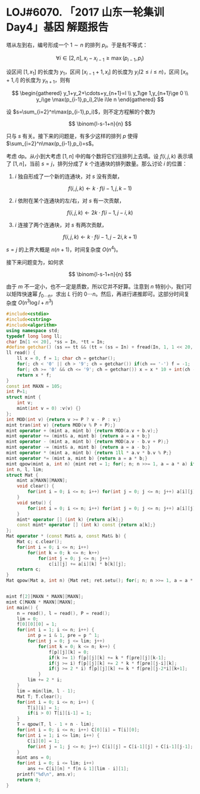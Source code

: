 # LOJ#6070. 「2017 山东一轮集训 Day4」基因 解题报告

塔从左到右，编号形成一个 $1\sim n$ 的排列 $p_i$。于是有不等式：

$$
\forall i\in[2,n],x_i-x_{i-1}\ge \max(p_{i-1},p_i)
$$

设区间 $[1,x_1]$ 的长度为 $y_1$，区间 $[x_{i-1}+1,x_i]$ 的长度为 $y_i(2\le i\le n)$，区间 $[x_n+1,l]$ 的长度为 $y_{n+1}$，则有

$$
\begin{gathered}
    y_1+y_2+\cdots+y_{n+1}=l
    \\
    y_1\ge 1,y_{n+1}\ge 0
    \\
    y_i\ge \max(p_{i-1},p_i),2\le i\le n
\end{gathered}
$$

设 $s=\sum_{i=2}^n\max(p_{i-1},p_i)$，则不定方程解的个数为

$$
\binom{l-s-1+n}{n}
$$

只与 $s$ 有关。接下来的问题是，有多少这样的排列 $p$ 使得 $\sum_{i=2}^n\max(p_{i-1},p_i)=s$。

考虑 dp。从小到大考虑 $[1,n]$ 中的每个数将它们往排列上去填。设 $f(i,j,k)$ 表示填了 $[1,n]$，当前 $s=j$，排列分成了 $k$ 个连通块的排列数量。那么讨论 $i$ 的位置：

1. $i$ 独自形成了一个新的连通块，对 $s$ 没有贡献，

$$
f(i,j,k)\gets k\cdot f(i-1,j,k-1)
$$

2. $i$ 依附在某个连通块的左/右，对 $s$ 有一次贡献，

$$
f(i,j,k)\gets 2k\cdot f(i-1,j-i,k)
$$

3. $i$ 连接了两个连通块，对 $s$ 有两次贡献，

$$
f(i,j,k)\gets k\cdot f(i-1,j-2i,k+1)
$$

$s=j$ 的上界大概是 $n(n+1)$，时间复杂度 $O(n^4)$。

接下来问题变为，如何求

$$
\binom{l-s-1+n}{n}
$$

由于 $m$ 不一定小，也不一定是质数，所以它并不好算。注意到 $n$ 特别小，我们可以矩阵快速幂 $f_{0\cdots n}$，求出 $L$ 行的 $0\cdots n$。然后，再进行递推即可。这部分时间复杂度 $O(n^3\log l + n^3)$

```cpp
#include<cstdio>
#include<cstring>
#include<algorithm>
using namespace std;
typedef long long ll;
char In[1 << 20], *ss = In, *tt = In;
#define getchar() (ss == tt && (tt = (ss = In) + fread(In, 1, 1 << 20, stdin), ss == tt) ? EOF : *ss++)
ll read() {
	ll x = 0, f = 1; char ch = getchar();
	for(; ch < '0' || ch > '9'; ch = getchar()) if(ch == '-') f = -1;
	for(; ch >= '0' && ch <= '9'; ch = getchar()) x = x * 10 + int(ch - '0');
	return x * f;
}
const int MAXN = 105;
int P=1;
struct mint {
	int v;
	mint(int v = 0) :v(v) {}
};
int MOD(int v) {return v >= P ? v - P : v;}
mint tran(int v) {return MOD(v % P + P);}
mint operator + (mint a, mint b) {return MOD(a.v + b.v);}
mint operator += (mint& a, mint b) {return a = a + b;}
mint operator - (mint a, mint b) {return MOD(a.v - b.v + P);}
mint operator -= (mint& a, mint b) {return a = a - b;}
mint operator * (mint a, mint b) {return 1ll * a.v * b.v % P;}
mint operator *= (mint a, mint b) {return a = a * b;}
mint qpow(mint a, int n) {mint ret = 1; for(; n; n >>= 1, a = a * a) if(n & 1) ret = ret * a; return ret;}
int n, l, lim;
struct Mat {
	mint a[MAXN][MAXN];
	void clear() {
		for(int i = 0; i <= n; i++) for(int j = 0; j <= n; j++) a[i][j] = 0;
	}
	void setu() {
		for(int i = 0; i <= n; i++) for(int j = 0; j <= n; j++) a[i][j] = (i == j);
	}
	mint* operator [] (int k) {return a[k];}
	const mint* operator [] (int k) const {return a[k];}
};
Mat operator * (const Mat& a, const Mat& b) {
	Mat c; c.clear();
	for(int i = 0; i <= n; i++)
		for(int k = 0; k <= n; k++)
			for(int j = 0; j <= n; j++)
				c[i][j] += a[i][k] * b[k][j];
	return c;
}
Mat qpow(Mat a, int n) {Mat ret; ret.setu(); for(; n; n >>= 1, a = a * a) if(n & 1) ret = ret * a; return ret;}


mint f[2][MAXN * MAXN][MAXN];
mint C[MAXN * MAXN][MAXN];
int main() {
	n = read(), l = read(), P = read();
	lim = 0;
	f[0][0][0] = 1;
	for(int i = 1; i <= n; i++) {
		int p = i & 1, pre = p ^ 1;
		for(int j = 0; j <= lim; j++)
			for(int k = 0; k <= n; k++) {
				f[p][j][k] = 0;
				if(k >= 1) f[p][j][k] += k * f[pre][j][k-1];
				if(j >= i) f[p][j][k] += 2 * k * f[pre][j-i][k];
				if(j >= 2 * i) f[p][j][k] += k * f[pre][j-2*i][k+1];
			}
		lim += 2 * i;
	}
	lim = min(lim, l - 1);
	Mat T; T.clear();
	for(int i = 0; i <= n; i++) {
		T[i][i] = 1;
		if(i > 0) T[i][i-1] = 1;
	}
	T = qpow(T, l - 1 + n - lim);
	for(int i = 0; i <= n; i++) C[0][i] = T[i][0];
	for(int i = 1; i <= lim; i++) {
		C[i][0] = 1;
		for(int j = 1; j <= n; j++) C[i][j] = C[i-1][j] + C[i-1][j-1];
	}
	mint ans = 0;
	for(int i = 0; i <= lim; i++)
		ans += C[i][n] * f[n & 1][lim - i][1];
	printf("%d\n", ans.v);
	return 0;
}
```
